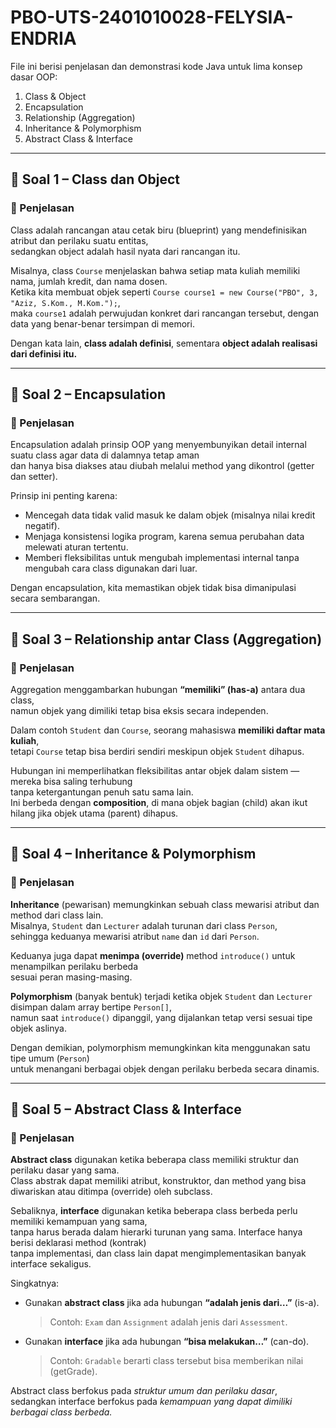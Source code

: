 # PBO-UTS-2401010028-FELYSIA-ENDRIA

File ini berisi penjelasan dan demonstrasi kode Java untuk lima konsep dasar OOP:
1. Class & Object
2. Encapsulation
3. Relationship (Aggregation)
4. Inheritance & Polymorphism
5. Abstract Class & Interface
---

## 🔹 Soal 1 – Class dan Object

### 🧠 Penjelasan
Class adalah rancangan atau cetak biru (blueprint) yang mendefinisikan atribut dan perilaku suatu entitas,  
sedangkan object adalah hasil nyata dari rancangan itu.

Misalnya, class `Course` menjelaskan bahwa setiap mata kuliah memiliki nama, jumlah kredit, dan nama dosen.  
Ketika kita membuat objek seperti `Course course1 = new Course("PBO", 3, "Aziz, S.Kom., M.Kom.");`,  
maka `course1` adalah perwujudan konkret dari rancangan tersebut, dengan data yang benar-benar tersimpan di memori.

Dengan kata lain, **class adalah definisi**, sementara **object adalah realisasi dari definisi itu.**

---

## 🔹 Soal 2 – Encapsulation

### 🧠 Penjelasan
Encapsulation adalah prinsip OOP yang menyembunyikan detail internal suatu class agar data di dalamnya tetap aman  
dan hanya bisa diakses atau diubah melalui method yang dikontrol (getter dan setter).

Prinsip ini penting karena:
- Mencegah data tidak valid masuk ke dalam objek (misalnya nilai kredit negatif).
- Menjaga konsistensi logika program, karena semua perubahan data melewati aturan tertentu.
- Memberi fleksibilitas untuk mengubah implementasi internal tanpa mengubah cara class digunakan dari luar.

Dengan encapsulation, kita memastikan objek tidak bisa dimanipulasi secara sembarangan.

---

## 🔹 Soal 3 – Relationship antar Class (Aggregation)

### 🧠 Penjelasan
Aggregation menggambarkan hubungan **“memiliki” (has-a)** antara dua class,  
namun objek yang dimiliki tetap bisa eksis secara independen.

Dalam contoh `Student` dan `Course`, seorang mahasiswa **memiliki daftar mata kuliah**,  
tetapi `Course` tetap bisa berdiri sendiri meskipun objek `Student` dihapus.

Hubungan ini memperlihatkan fleksibilitas antar objek dalam sistem — mereka bisa saling terhubung  
tanpa ketergantungan penuh satu sama lain.  
Ini berbeda dengan **composition**, di mana objek bagian (child) akan ikut hilang jika objek utama (parent) dihapus.

---

## 🔹 Soal 4 – Inheritance & Polymorphism

### 🧠 Penjelasan
**Inheritance** (pewarisan) memungkinkan sebuah class mewarisi atribut dan method dari class lain.  
Misalnya, `Student` dan `Lecturer` adalah turunan dari class `Person`,  
sehingga keduanya mewarisi atribut `name` dan `id` dari `Person`.

Keduanya juga dapat **menimpa (override)** method `introduce()` untuk menampilkan perilaku berbeda  
sesuai peran masing-masing.

**Polymorphism** (banyak bentuk) terjadi ketika objek `Student` dan `Lecturer` disimpan dalam array bertipe `Person[]`,  
namun saat `introduce()` dipanggil, yang dijalankan tetap versi sesuai tipe objek aslinya.

Dengan demikian, polymorphism memungkinkan kita menggunakan satu tipe umum (`Person`)  
untuk menangani berbagai objek dengan perilaku berbeda secara dinamis.

---

## 🔹 Soal 5 – Abstract Class & Interface

### 🧠 Penjelasan
**Abstract class** digunakan ketika beberapa class memiliki struktur dan perilaku dasar yang sama.  
Class abstrak dapat memiliki atribut, konstruktor, dan method yang bisa diwariskan atau ditimpa (override) oleh subclass.

Sebaliknya, **interface** digunakan ketika beberapa class berbeda perlu memiliki kemampuan yang sama,  
tanpa harus berada dalam hierarki turunan yang sama. Interface hanya berisi deklarasi method (kontrak)  
tanpa implementasi, dan class lain dapat mengimplementasikan banyak interface sekaligus.

Singkatnya:
- Gunakan **abstract class** jika ada hubungan **“adalah jenis dari…”** (is-a).
  > Contoh: `Exam` dan `Assignment` adalah jenis dari `Assessment`.
- Gunakan **interface** jika ada hubungan **“bisa melakukan…”** (can-do).
  > Contoh: `Gradable` berarti class tersebut bisa memberikan nilai (getGrade).

Abstract class berfokus pada *struktur umum dan perilaku dasar*,  
sedangkan interface berfokus pada *kemampuan yang dapat dimiliki berbagai class berbeda.*
